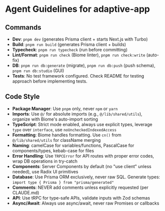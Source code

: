 # Agent Guidelines for adaptive-app

## Commands

- **Dev**: `pnpm dev` (generates Prisma client + starts Next.js with Turbo)
- **Build**: `pnpm run build` (generates Prisma client + builds)
- **Typecheck**: `pnpm run typecheck` (run before committing)
- **Lint/Format**: `pnpm run check` (Biome linter), `pnpm run check:write` (auto-fix)
- **DB**: `pnpm run db:generate` (migrate), `pnpm run db:push` (push schema), `pnpm run db:studio` (GUI)
- **Tests**: No test framework configured. Check README for testing approach before implementing tests.

## Code Style

- **Package Manager**: Use `pnpm` only, never `npm` or `yarn`
- **Imports**: Use `@/` for absolute imports (e.g., `@/lib/shared/utils`), organize with Biome's auto-import sorting
- **TypeScript**: Strict mode enabled, always use explicit types, leverage `type` over `interface`, use `noUncheckedIndexedAccess`
- **Formatting**: Biome handles formatting. Use `cn()` from `@/lib/shared/utils` for className merging
- **Naming**: camelCase for variables/functions, PascalCase for components/types, kebab-case for files
- **Error Handling**: Use `TRPCError` for API routes with proper error codes, wrap DB operations in try-catch
- **Components**: Server Components by default (no "use client" unless needed), use Radix UI primitives
- **Database**: Use Prisma ORM exclusively, never raw SQL. Generate types: `import type { Prisma } from "prisma/generated"`
- **Comments**: NEVER add comments unless explicitly requested (per CLAUDE.md)
- **API**: Use tRPC for type-safe APIs, validate inputs with Zod schemas
- **Async/Await**: Always use async/await, never raw Promises or callbacks
